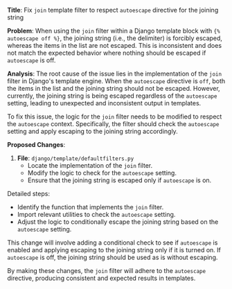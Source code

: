 **Title**: Fix `join` template filter to respect `autoescape` directive for the joining string

**Problem**: When using the `join` filter within a Django template block with `{% autoescape off %}`, the joining string (i.e., the delimiter) is forcibly escaped, whereas the items in the list are not escaped. This is inconsistent and does not match the expected behavior where nothing should be escaped if `autoescape` is off.

**Analysis**: The root cause of the issue lies in the implementation of the `join` filter in Django's template engine. When the `autoescape` directive is `off`, both the items in the list and the joining string should not be escaped. However, currently, the joining string is being escaped regardless of the `autoescape` setting, leading to unexpected and inconsistent output in templates.

To fix this issue, the logic for the `join` filter needs to be modified to respect the `autoescape` context. Specifically, the filter should check the `autoescape` setting and apply escaping to the joining string accordingly.

**Proposed Changes**:
1. **File**: `django/template/defaultfilters.py`
    - Locate the implementation of the `join` filter.
    - Modify the logic to check for the `autoescape` setting.
    - Ensure that the joining string is escaped only if `autoescape` is on.

Detailed steps:
- Identify the function that implements the `join` filter.
- Import relevant utilities to check the `autoescape` setting.
- Adjust the logic to conditionally escape the joining string based on the `autoescape` setting.

This change will involve adding a conditional check to see if `autoescape` is enabled and applying escaping to the joining string only if it is turned on. If `autoescape` is off, the joining string should be used as is without escaping.

By making these changes, the `join` filter will adhere to the `autoescape` directive, producing consistent and expected results in templates.